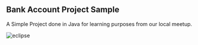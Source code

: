 ## Bank Account Project Sample
A Simple Project done in Java for learning purposes from our local meetup. 

![eclipse](https://user-images.githubusercontent.com/11560987/37263323-97038f9c-2575-11e8-9bd5-b8992b7fbb18.PNG)

